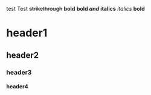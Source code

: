 test
Test
~~strikethrough~~
**bold**
**bold _and_ italics**
*italics*
__bold__
# header1
## header2
### header3
#### header4
